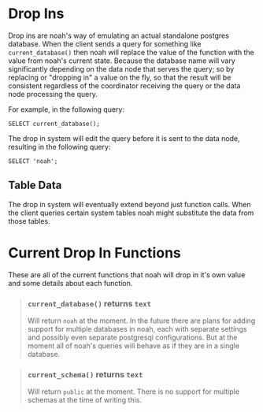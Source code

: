 # Drop Ins
Drop ins are noah's way of emulating an actual standalone postgres database. 
When the client sends a query for something like `current_database()` then noah will 
replace the value of the function with the value from noah's current state. Because
the database name will vary significantly depending on the data node that serves the
query; so by replacing or "dropping in" a value on the fly, so that the result will
be consistent regardless of the coordinator receiving the query or the data node 
processing the query.

For example, in the following query:
```postgresql
SELECT current_database();
```

The drop in system will edit the query before it is sent to the data node, resulting
in the following query:
```postgresql
SELECT 'noah';
```

## Table Data
The drop in system will eventually extend beyond just function calls.
When the client queries certain system tables noah might substitute the data from 
those tables. 


# Current Drop In Functions
These are all of the current functions that noah will drop in it's own value and
some details about each function.

> ### `current_database()` returns `text`
> Will return `noah` at the moment. In the future there are plans for adding support
for multiple databases in noah, each with separate settings and possibly even
separate postgresql configurations. But at the moment all of noah's queries will
behave as if they are in a single database.

> ### `current_schema()` returns `text`
> Will return `public` at the moment. There is no support for multiple schemas at
the time of writing this. 